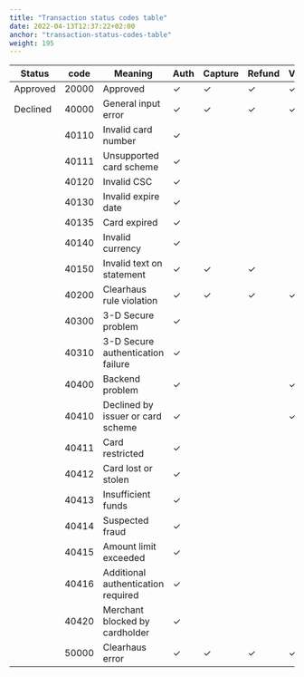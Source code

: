 ```yaml
---
title: "Transaction status codes table"
date: 2022-04-13T12:37:22+02:00
anchor: "transaction-status-codes-table"
weight: 195
---
```

| Status   | code  | Meaning                            | Auth | Capture | Refund | Void | Credit |
| -------- | ----- | ---------------------------------- | ---- | ------- | ------ | ---- | ------ |
| Approved | 20000 | Approved                           | ✓    | ✓       | ✓      | ✓    | ✓      |
| Declined | 40000 | General input error                | ✓    | ✓       | ✓      | ✓    | ✓      |
|          | 40110 | Invalid card number                | ✓    |         |        |      | ✓      |
|          | 40111 | Unsupported card scheme            | ✓    |         |        |      | ✓      |
|          | 40120 | Invalid CSC                        | ✓    |         |        |      |        |
|          | 40130 | Invalid expire date                | ✓    |         |        |      | ✓      |
|          | 40135 | Card expired                       | ✓    |         |        |      | ✓      |
|          | 40140 | Invalid currency                   | ✓    |         |        |      | ✓      |
|          | 40150 | Invalid text on statement          | ✓    | ✓       | ✓      |      | ✓      |
|          | 40200 | Clearhaus rule violation           | ✓    | ✓       | ✓      | ✓    | ✓      |
|          | 40300 | 3-D Secure problem                 | ✓    |         |        |      |        |
|          | 40310 | 3-D Secure authentication failure  | ✓    |         |        |      |        |
|          | 40400 | Backend problem                    | ✓    |         |        | ✓    | ✓      |
|          | 40410 | Declined by issuer or card scheme  | ✓    |         |        | ✓    | ✓      |
|          | 40411 | Card restricted                    | ✓    |         |        |      | ✓      |
|          | 40412 | Card lost or stolen                | ✓    |         |        |      | ✓      |
|          | 40413 | Insufficient funds                 | ✓    |         |        |      | ✓      |
|          | 40414 | Suspected fraud                    | ✓    |         |        |      | ✓      |
|          | 40415 | Amount limit exceeded              | ✓    |         |        |      | ✓      |
|          | 40416 | Additional authentication required | ✓    |         |        |      | ✓      |
|          | 40420 | Merchant blocked by cardholder     | ✓    |         |        |      | ✓      |
|          | 50000 | Clearhaus error                    | ✓    | ✓       | ✓      | ✓    | ✓      |
